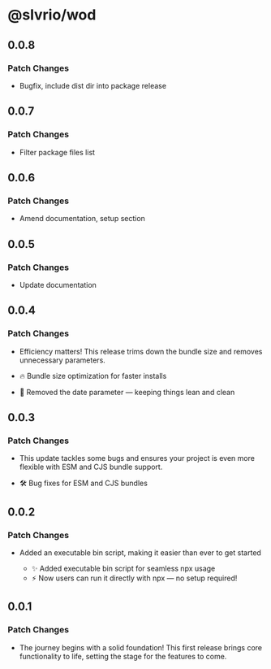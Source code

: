 # @slvrio/wod

## 0.0.8

### Patch Changes

- Bugfix, include dist dir into package release

## 0.0.7

### Patch Changes

- Filter package files list

## 0.0.6

### Patch Changes

- Amend documentation, setup section

## 0.0.5

### Patch Changes

- Update documentation

## 0.0.4

### Patch Changes

- Efficiency matters! This release trims down the bundle size and removes unnecessary parameters.

- 🔥 Bundle size optimization for faster installs
- 🧹 Removed the date parameter — keeping things lean and clean

## 0.0.3

### Patch Changes

- This update tackles some bugs and ensures your project is even more flexible with ESM and CJS bundle support.

- 🛠️ Bug fixes for ESM and CJS bundles

## 0.0.2

### Patch Changes

- Added an executable bin script, making it easier than ever to get started

  - ✨ Added executable bin script for seamless npx usage
  - ⚡️ Now users can run it directly with npx — no setup required!

## 0.0.1

### Patch Changes

- The journey begins with a solid foundation! This first release brings core functionality to life, setting the stage for the features to come.
